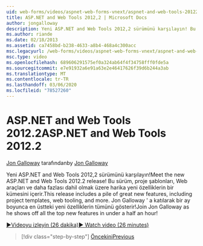 ```yaml
---
uid: web-forms/videos/aspnet-web-forms-vnext/aspnet-and-web-tools-20122
title: ASP.NET and Web Tools 2012,2 | Microsoft Docs
author: jongalloway
description: Yeni ASP.NET and Web Tools 2012,2 sürümünü karşılayın! Bu sürüm, proje şablonları, Web araçları ve daha fazlası dahil olmak üzere harika yeni özelliklerin bir kümesini içerir. Jo...
ms.author: riande
ms.date: 02/18/2013
ms.assetid: ca7458bd-b238-4633-a8b4-468a4c300acc
msc.legacyurl: /web-forms/videos/aspnet-web-forms-vnext/aspnet-and-web-tools-20122
msc.type: video
ms.openlocfilehash: 689606291575ef0a324ab64f4f34758fff0fde5a
ms.sourcegitcommit: e7e91932a6e91a63e2e46417626f39d6b244a3ab
ms.translationtype: MT
ms.contentlocale: tr-TR
ms.lasthandoff: 03/06/2020
ms.locfileid: "78527260"
---
```

# <a name="aspnet-and-web-tools-20122"></a><span data-ttu-id="33537-105">ASP.NET and Web Tools 2012.2</span><span class="sxs-lookup"><span data-stu-id="33537-105">ASP.NET and Web Tools 2012.2</span></span>

<span data-ttu-id="33537-106">[Jon Galloway](https://github.com/jongalloway) tarafından</span><span class="sxs-lookup"><span data-stu-id="33537-106">by [Jon Galloway](https://github.com/jongalloway)</span></span>

<span data-ttu-id="33537-107">Yeni ASP.NET and Web Tools 2012,2 sürümünü karşılayın!</span><span class="sxs-lookup"><span data-stu-id="33537-107">Meet the new ASP.NET and Web Tools 2012.2 release!</span></span> <span data-ttu-id="33537-108">Bu sürüm, proje şablonları, Web araçları ve daha fazlası dahil olmak üzere harika yeni özelliklerin bir kümesini içerir.</span><span class="sxs-lookup"><span data-stu-id="33537-108">This release includes a pile of great new features, including project templates, web tooling, and more.</span></span> <span data-ttu-id="33537-109">Jon Galloway ' a katılarak bir ay boyunca en üstteki yeni özelliklerin tümünü gösterir!</span><span class="sxs-lookup"><span data-stu-id="33537-109">Join Jon Galloway as he shows off all the top new features in under a half an hour!</span></span>

[<span data-ttu-id="33537-110">&#9654;Videoyu izleyin (26 dakika)</span><span class="sxs-lookup"><span data-stu-id="33537-110">&#9654; Watch video (26 minutes)</span></span>](https://channel9.msdn.com/Blogs/ASP-NET-Site-Videos/aspnet-and-web-tools-20122)

> [!div class="step-by-step"]
> [<span data-ttu-id="33537-111">Öncekini</span><span class="sxs-lookup"><span data-stu-id="33537-111">Previous</span></span>](getting-started-with-the-next-version-of-aspnet.md)
